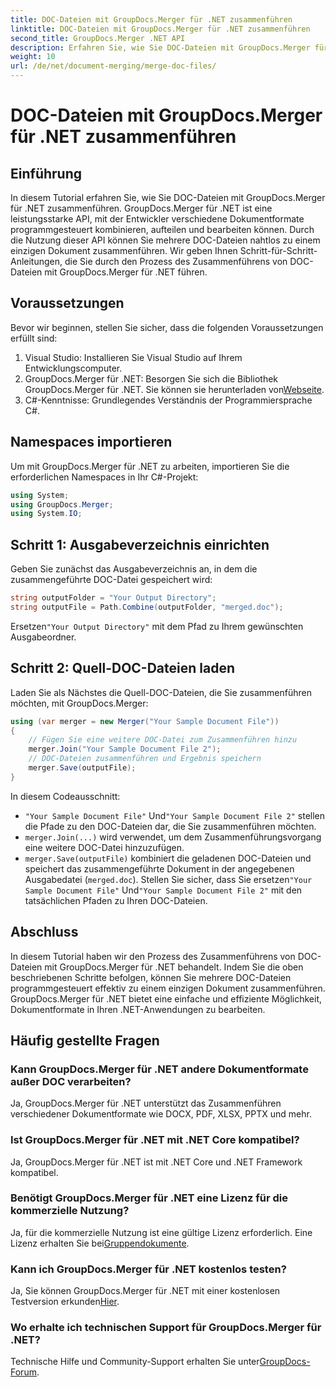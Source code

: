 ```yaml
---
title: DOC-Dateien mit GroupDocs.Merger für .NET zusammenführen
linktitle: DOC-Dateien mit GroupDocs.Merger für .NET zusammenführen
second_title: GroupDocs.Merger .NET API
description: Erfahren Sie, wie Sie DOC-Dateien mit GroupDocs.Merger für .NET programmgesteuert zusammenführen. Folgen Sie unserer Schritt-für-Schritt-Anleitung, um mehrere Dokumente nahtlos zu einem zusammenzufügen.
weight: 10
url: /de/net/document-merging/merge-doc-files/
---
```


# DOC-Dateien mit GroupDocs.Merger für .NET zusammenführen

## Einführung
In diesem Tutorial erfahren Sie, wie Sie DOC-Dateien mit GroupDocs.Merger für .NET zusammenführen. GroupDocs.Merger für .NET ist eine leistungsstarke API, mit der Entwickler verschiedene Dokumentformate programmgesteuert kombinieren, aufteilen und bearbeiten können. Durch die Nutzung dieser API können Sie mehrere DOC-Dateien nahtlos zu einem einzigen Dokument zusammenführen. Wir geben Ihnen Schritt-für-Schritt-Anleitungen, die Sie durch den Prozess des Zusammenführens von DOC-Dateien mit GroupDocs.Merger für .NET führen.
## Voraussetzungen
Bevor wir beginnen, stellen Sie sicher, dass die folgenden Voraussetzungen erfüllt sind:
1. Visual Studio: Installieren Sie Visual Studio auf Ihrem Entwicklungscomputer.
2.  GroupDocs.Merger für .NET: Besorgen Sie sich die Bibliothek GroupDocs.Merger für .NET. Sie können sie herunterladen von[Webseite](https://releases.groupdocs.com/merger/net/).
3. C#-Kenntnisse: Grundlegendes Verständnis der Programmiersprache C#.
## Namespaces importieren
Um mit GroupDocs.Merger für .NET zu arbeiten, importieren Sie die erforderlichen Namespaces in Ihr C#-Projekt:
```csharp
using System; 
using GroupDocs.Merger;
using System.IO;
```
## Schritt 1: Ausgabeverzeichnis einrichten
Geben Sie zunächst das Ausgabeverzeichnis an, in dem die zusammengeführte DOC-Datei gespeichert wird:
```csharp
string outputFolder = "Your Output Directory";
string outputFile = Path.Combine(outputFolder, "merged.doc");
```
 Ersetzen`"Your Output Directory"` mit dem Pfad zu Ihrem gewünschten Ausgabeordner.
## Schritt 2: Quell-DOC-Dateien laden
Laden Sie als Nächstes die Quell-DOC-Dateien, die Sie zusammenführen möchten, mit GroupDocs.Merger:
```csharp
using (var merger = new Merger("Your Sample Document File"))
{
    // Fügen Sie eine weitere DOC-Datei zum Zusammenführen hinzu
    merger.Join("Your Sample Document File 2");
    // DOC-Dateien zusammenführen und Ergebnis speichern
    merger.Save(outputFile);
}
```
In diesem Codeausschnitt:
- `"Your Sample Document File"` Und`"Your Sample Document File 2"` stellen die Pfade zu den DOC-Dateien dar, die Sie zusammenführen möchten.
- `merger.Join(...)` wird verwendet, um dem Zusammenführungsvorgang eine weitere DOC-Datei hinzuzufügen.
- `merger.Save(outputFile)` kombiniert die geladenen DOC-Dateien und speichert das zusammengeführte Dokument in der angegebenen Ausgabedatei (`merged.doc`).
 Stellen Sie sicher, dass Sie ersetzen`"Your Sample Document File"` Und`"Your Sample Document File 2"` mit den tatsächlichen Pfaden zu Ihren DOC-Dateien.
## Abschluss
In diesem Tutorial haben wir den Prozess des Zusammenführens von DOC-Dateien mit GroupDocs.Merger für .NET behandelt. Indem Sie die oben beschriebenen Schritte befolgen, können Sie mehrere DOC-Dateien programmgesteuert effektiv zu einem einzigen Dokument zusammenführen. GroupDocs.Merger für .NET bietet eine einfache und effiziente Möglichkeit, Dokumentformate in Ihren .NET-Anwendungen zu bearbeiten.

## Häufig gestellte Fragen
### Kann GroupDocs.Merger für .NET andere Dokumentformate außer DOC verarbeiten?
Ja, GroupDocs.Merger für .NET unterstützt das Zusammenführen verschiedener Dokumentformate wie DOCX, PDF, XLSX, PPTX und mehr.
### Ist GroupDocs.Merger für .NET mit .NET Core kompatibel?
Ja, GroupDocs.Merger für .NET ist mit .NET Core und .NET Framework kompatibel.
### Benötigt GroupDocs.Merger für .NET eine Lizenz für die kommerzielle Nutzung?
 Ja, für die kommerzielle Nutzung ist eine gültige Lizenz erforderlich. Eine Lizenz erhalten Sie bei[Gruppendokumente](https://purchase.groupdocs.com/buy).
### Kann ich GroupDocs.Merger für .NET kostenlos testen?
 Ja, Sie können GroupDocs.Merger für .NET mit einer kostenlosen Testversion erkunden[Hier](https://releases.groupdocs.com/).
### Wo erhalte ich technischen Support für GroupDocs.Merger für .NET?
 Technische Hilfe und Community-Support erhalten Sie unter[GroupDocs-Forum](https://forum.groupdocs.com/c/merger/32).